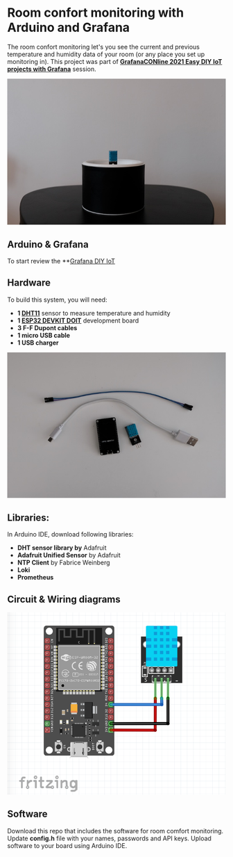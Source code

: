# Room confort monitoring with Arduino and Grafana

The room confort monitoring let's you see the current and previous temperature and humidity data of your room (or any place you set up monitoring in). This project was part of **[GrafanaCONline 2021 Easy DIY IoT projects with Grafana](https://grafana.com/go/grafanaconline/2021/diy-iot/)** session.

<img src="imgs/monitor.jpg" width="700" title="Image of how the system looks">

## Arduino & Grafana

To start review the **[Grafana DIY IoT](https://github.com/grafana/diy-iot/blob/main/README.md)

## Hardware

To build this system, you will need:

- **1 [DHT11](https://components101.com/sensors/dht11-temperature-sensor)** sensor to measure temperature and humidity
- **1 [ESP32 DEVKIT DOIT](https://randomnerdtutorials.com/getting-started-with-esp32/)** development board
- **3 F-F Dupont cables**
- **1 micro USB cable**
- **1 USB charger**

![Image of hardware](imgs/parts.jpg)

## Libraries:

In Arduino IDE, download following libraries: 

- **DHT sensor library by** Adafruit
- **Adafruit Unified Sensor** by Adafruit
- **NTP Client** by Fabrice Weinberg
- **Loki** 
- **Prometheus**


## Circuit & Wiring diagrams

<img src="imgs/wire_diagram.png" width="700" title="Wire diagram">

## Software

Download this repo that includes the software for room comfort monitoring. Update **config.h** file with your names, passwords and API keys. Upload software to your board using Arduino IDE.




